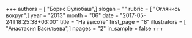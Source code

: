 +++
authors = [ "Борис Булюбаш",]
slogan = ""
rubric = [ "Оглянись вокруг",]
year = "2013"
month = "06"
date = "2017-05-24T18:25:38+03:00"
title = "На высоте"
first_page = "8"
illustrators = [ "Анастасия Васильева",]
npages = "2"
in_sample = false
+++
